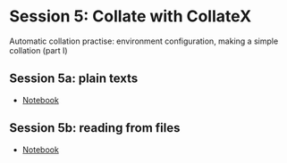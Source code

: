 # Session 5: Collate with CollateX
Automatic collation practise: environment configuration, making a simple collation (part I)

## Session 5a: plain texts
- [Notebook](https://github.com/automaticCollationLausanne2020/Materials/blob/master/session5/Session05_PlainTextCollation.ipynb)

## Session 5b: reading from files
- [Notebook](https://github.com/automaticCollationLausanne2020/Materials/blob/master/session5/Session05b_collateFiles.ipynb)
